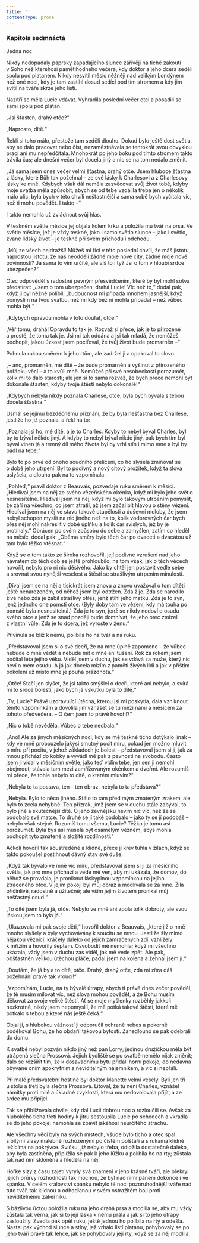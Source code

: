 ```yaml
---
title: ''
contentType: prose
---
```


### Kapitola sedmnáctá  
Jedna noc

  

Nikdy nedopadaly paprsky zapadajícího slunce zářivěji na tiché zákoutí v Soho než kteréhosi pamětihodného večera, kdy doktor a jeho dcera seděli spolu pod platanem. Nikdy nesvítil měsíc něžněji nad velikým Londýnem než oné noci, kdy je tam zastihl dosud sedící pod tím stromem a kdy jim svítil na tváře skrze jeho listí.

Nazítří se měla Lucie vdávat. Vyhradila poslední večer otci a posadili se sami spolu pod platan.

„Jsi šťasten, drahý otče?“

„Naprosto, dítě.“

Řekli si toho málo, přestože tam seděli dlouho. Dokud bylo ještě dost světla, aby se dalo pracovat nebo číst, nezaměstnávala se tentokrát svou obvyklou prací ani mu nepředčítala. Mnohokrát po jeho boku pod tímto stromem takto trávila čas; ale dnešní večer byl docela jiný a nic se na tom nedalo změnit.

„Já sama jsem dnes večer velmi šťastna, drahý otče. Jsem hluboce šťastna z lásky, které Bůh tak požehnal – ze své lásky k Charlesovi a z Charlesovy lásky ke mně. Kdybych však dál neměla zasvěcovat svůj život tobě, kdyby moje svatba měla způsobit, abych se od tebe vzdálila třeba jen o několik málo ulic, byla bych v této chvíli nešťastnější a sama sobě bych vyčítala víc, než ti mohu povědět. I takto –“

I takto nemohla už zvládnout svůj hlas.

V teskném světle měsíce jej objala kolem krku a položila mu tvář na prsa. Ve světle měsíce, jež je vždy teskné, jako i samo světlo slunce – jako i světlo, zvané lidský život – je teskné při svém příchodu i odchodu.

„Můj ze všech nejdražší! Můžeš mi říci v této poslední chvíli, že máš jistotu, naprostou jistotu, že nás neoddělí žádné moje nové city, žádné moje nové povinnosti? Já sama to vím určitě, ale víš to i ty? Jsi o tom v hloubi srdce ubezpečen?“

Otec odpověděl s radostně pevným přesvědčením, které by byl mohl sotva předstírat: „Jsem o tom ubezpečen, drahá Lucie! Víc než to,“ dodal pak, když ji byl něžně políbil, „budoucnost mi připadá mnohem jasnější, když pomyslím na tvou svatbu, než mi kdy bez ní mohla připadat – než vůbec mohla být.“

„Kdybych opravdu mohla v toto doufat, otče!“

„Věř tomu, drahá! Opravdu to tak je. Rozvaž si přece, jak je to přirozené a prosté, že tomu tak je. Jsi mi tak oddána a jsi tak mladá, že nemůžeš pochopit, jakou úzkost jsem pociťoval, že tvůj život bude promarněn –“

Pohnula rukou směrem k jeho rtům, ale zadržel ji a opakoval to slovo.

„– ano, promarněn, mé dítě – že bude promarněn a vyšinut z při­rozeného pořádku věcí – a to kvůli mně. Nemůžeš při své nesobeckosti porozumět, kolik mi to dalo starostí; ale jen si to sama rozvaž, že bych přece nemohl být dokonale šťasten, kdyby tvoje štěstí nebylo dokonalé!“

„Kdybych nebyla nikdy poznala Charlese, otče, byla bych bývala s tebou docela šťastna.“

Usmál se jejímu bezděčnému přiznání, že by byla nešťastna bez Charlese, jestliže ho již poznala, a řekl na to:

„Poznala jsi ho, mé dítě, a je to Charles. Kdyby to nebyl býval Charles, byl by to býval někdo jiný. A kdyby to nebyl býval nikdo jiný, pak bych tím byl býval vinen já a temný díl mého života byl by vrhl stín i mimo mne a byl by padl na tebe.“

Bylo to po prvé od onoho soudního přelíčení, co ho slyšela zmiňovat se o době jeho utrpení. Byl to podivný a nový citový prožitek, když ta slova uslyšela, a dlouho pak na to vzpomínala.

„Pohleď,“ pravil doktor z Beauvais, pozvedaje ruku směrem k měsíci. „Hledíval jsem na něj ze svého vězeňského okénka, když mi bylo jeho světlo nesnesitelné. Hledíval jsem na něj, když mi bylo takovým utrpením pomyslit, že září na všechno, co jsem ztratil, až jsem začal bít hlavou o stěny vězení. Hledíval jsem na něj ve stavu takové otupělosti a duševní mdloby, že jsem nebyl schopen myslit na nic jiného než na to, kolik vodorovných čar bych přes něj mohl nakreslit v době úplňku a kolik čar svislých, jež by je protínaly.“ Obrácen po svém způsobu do sebe a zamyšlen, zatím co hleděl na měsíc, dodal pak: „Oběma směry bylo těch čar po dvaceti a dvacátou už tam bylo těžko vtěsnat.“

Když se o tom takto ze široka rozhovořil, její podivné vzrušení nad jeho návratem do těch dob se ještě prohloubilo; na tom však, jak o těch věcech hovořil, nebylo pro ni nic děsivého. Jako by chtěl jen postavit vedle sebe a srovnat svou nynější veselost a štěstí se strašlivým utrpením minulosti.

„Díval jsem se na něj a tisíckrát jsem znovu a znovu uvažoval o tom dítěti ještě nenarozeném, od něhož jsem byl odtržen. Zda žije. Zda se narodilo živé nebo zda je zabil strašlivý otřes, jenž stihl jeho matku. Zda je to syn, jenž jednoho dne pomstí otce. (Byly doby tam ve vězení, kdy má touha po pomstě byla nesnesitelná.) Zda je to syn, jenž se nikdy nedoví o osudu svého otce a jenž se snad později bude domnívat, že jeho otec zmizel z vlastní vůle. Zda je to dcera, jež vyroste v ženu.“

Přivinula se blíž k němu, políbila ho na tvář a na ruku.

„Představoval jsem si o své dceři, že na mne úplně zapomene – že vůbec nebude o mně vědět a nebude mít o mně ani tušení. Rok za rokem jsem počítal léta jejího věku. Viděl jsem v duchu, jak se vdává za muže, který nic neví o mém osudu. A já jak docela mizím z paměti živých lidí a jak v příštím pokolení už místo mne je pouhá prázdnota.“

„Otče! Stačí jen slyšet, že jsi takto smýšlel o dceři, které ani nebylo, a svírá mi to srdce bolestí, jako bych já vskutku byla to dítě.“

„Ty, Lucie? Právě uzdravující útěcha, kterou jsi mi poskytla, dala vzniknout těmto vzpomínkám a dovolila jim vznášet se tu mezi námi a měsícem za tohoto předvečera. – O čem jsem to právě hovořil?“

„Nic o tobě nevěděla. Vůbec o tebe nedbala.“

„Ano! Ale za jiných měsíčných nocí, kdy se mě teskné ticho dotýkalo jinak – kdy ve mně probouzelo jakýsi smutný pocit míru, pokud jen možno mluvit o míru při pocitu, v jehož základech je bolest – představoval jsem si ji, jak za mnou přichází do kobky a vyvádí mě pak z pevnosti na svobodu. Často jsem ji vídal v měsíčním světle, jako teď vidím tebe, jen sen ji nemohl obejmout; stávala tam mezi zamřížovaným okénkem a dveřmi. Ale rozumíš mi přece, že tohle nebylo to dítě, o kterém mluvím?“

„Nebyla to ta postava, ten – ten obraz, nebyla to ta představa?“

„Nebyla. Bylo to něco jiného. Stálo to tam před mým zmateným zrakem, ale bylo to zcela nehybné. Ten přízrak, jímž jsem se v duchu stále zabýval, to bylo jiné a skutečnější dítě. O jeho zevnějšku nevím nic víc, než že se podobalo své matce. To druhé se jí také podobalo – jako ty se jí podobáš – nebylo však stejné. Rozumíš tomu všemu, Lucie? Těžko je tomu asi porozumět. Byla bys asi musela být osamělým vězněm, abys mohla pochopit tyto zmatené a složité rozdílnosti.“

Ačkoli hovořil tak soustředěně a klidně, přece jí krev tuhla v žilách, když se takto pokoušel postihnout dávný stav své duše.

„Když tak bývalo ve mně víc míru, představoval jsem si ji za měsíčního světla, jak pro mne přichází a vede mě ven, aby mi ukázala, že domov, do něhož se provdala, je proniknut láskyplnou vzpomínkou na jejího ztraceného otce. V jejím pokoji byl můj obraz a modlívala se za mne. Žila přičinlivě, radostně a užitečně; ale vším jejím životem pronikal můj nešťastný osud.“

„To dítě jsem byla já, otče. Nebylo ve mně ani zpola tolik dobroty, ale svou láskou jsem to byla já.“

„Ukazovala mi pak svoje děti,“ hovořil doktor z Beauvais, „které již o mně mnoho slyšely a byly vychovávány k soucitu se mnou. Jestliže šly mimo nějakou věznici, kráčely daleko od jejích zamračených zdí, vzhlížely k mřížím a hovořily šeptem. Osvobodit mě nemohla; když mi všechno ukázala, vždy jsem v duchu zas viděl, jak mě vede zpět. Ale pak, obšťastněn velikou útěchou pláče, padal jsem na kolena a žehnal jsem jí.“

„Doufám, že já byla to dítě, otče. Drahý, drahý otče, zda mi zítra dáš požehnání právě tak vroucí!“

„Vzpomínám, Lucie, na ty bývalé útrapy, abych ti právě dnes večer pověděl, že tě musím milovat víc, než slova mohou povědět, a že Bohu musím děkovat za svoje veliké štěstí. Ať se moje myšlenky rozběhly jakkoli nezkrotně, nikdy jsem nepomyslil, že mě potká takové štěstí, které mě potkalo s tebou a které nás ještě čeká.“

Objal ji, s hlubokou vážností ji odporučil ochraně nebes a pokorně poděkoval Bohu, že ho obdařil takovou bytostí. Zanedlouho se pak odebrali do domu.

K svatbě nebyl pozván nikdo jiný než pan Lorry; jedinou družičkou měla být utrápená slečna Prossová. Jejich bydliště se po svatbě nemělo nijak změnit; dalo se rozšířit tím, že k dosavadnímu bytu přidali horní pokoje, do nedávna obývané oním apokryfním a neviditelným nájemníkem, a víc si nepřáli.

Při malé předsvatební hostině byl doktor Manette velmi veselý. Byli jen tři u stolu a třetí byla slečna Prossová. Litoval, že tu není Charles, vznášel námitky proti milé a úkladné zvyklosti, která mu nedovolovala přijít, a ze srdce mu připíjel.

Tak se přibližovala chvíle, kdy dal Lucii dobrou noc a rozloučili se. Avšak za hlubokého ticha třetí hodiny k jitru sestoupila Lucie po schodech a vkradla se do jeho pokoje; nemohla se zbavit jakéhosi neurčitého strachu.

Ale všechny věci byly na svých místech, všude bylo ticho a otec spal s bílými vlasy malebně rozhozenými po čistém polštáři a s rukama klidně ležícíma na pokrývce. Svíčku, jíž nebylo třeba, odložila dostatečně daleko, aby byla zastíněna, připlížila se pak k jeho lůžku a políbila ho na rty; zůstala tak nad ním skloněna a hleděla na něj.

Hořké slzy z času zajetí vyryly svá znamení v jeho krásné tváři, ale překryl jejich průrvy rozhodností tak mocnou, že byl nad nimi pánem dokonce i ve spánku. V celém království spánku nebylo té noci pozoruhodnější tváře nad tuto tvář, tak klidnou a odhodlanou v svém ostražitém boji proti neviditelnému zákeřníku.

S bázlivou úctou položila ruku na jeho drahá prsa a modlila se, aby mu vždy zůstala tak věrna, jak si to její láska k němu přála a jak si to jeho útrapy zasloužily. Zvedla pak opět ruku, ještě jednou ho políbila na rty a odešla. Nastal pak východ slunce a stíny, jež vrhalo listí platanu, pohybovaly se po jeho tváři právě tak lehce, jak se pohybovaly její rty, když se za něj modlila.
